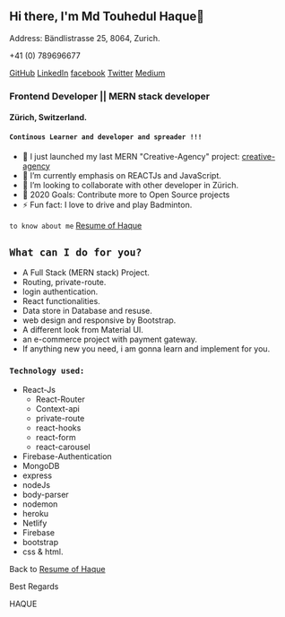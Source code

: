 ## Hi there, I'm Md Touhedul Haque👋

Address: Bändlistrasse 25, 8064, Zurich.

+41 (0) 789696677

[GitHub](https://github.com/touhedulhaque)    [LinkedIn](https://www.linkedin.com/in/md-touhedul-haque)    [facebook](https://facebook.com/haque.touhedul)    [Twitter](https://twitter.com/HaqueTouhedul)    [Medium](https://haque-touhedul.medium.com) 
### Frontend Developer || MERN stack developer
#### Zürich, Switzerland.

#### `Continous Learner and developer and spreader !!!`

- 🔭  I just launched my last MERN "Creative-Agency" project: [creative-agency](https://creative-agency-demo.netlify.app/)
- 🌱  I’m currently emphasis on REACTJs and JavaScript.
- 👯  I’m looking to collaborate with other developer in Zürich.
- 🥅  2020 Goals: Contribute more to Open Source projects
- ⚡  Fun fact: I love to drive and play Badminton.

`to know about me` [Resume of Haque](https://drive.google.com/file/d/1OPYsxd5woKjk59KSaLfclYRCAxCbx66D/view)

## `What can I do for you?`

- A Full Stack (MERN stack) Project.
- Routing, private-route.
- login authentication.
- React functionalities.
- Data store in Database and resuse.
- web design and responsive by Bootstrap.
- A different look from Material UI.
- an e-commerce project with payment gateway.
- If anything new you need, i am gonna learn and implement for you.

### `Technology used:`
- React-Js 
  - React-Router 
  - Context-api 
  - private-route
  - react-hooks
  - react-form
  - react-carousel
- Firebase-Authentication
- MongoDB
- express
- nodeJs
- body-parser
- nodemon
- heroku
- Netlify
- Firebase
- bootstrap
- css & html.

Back to [Resume of Haque](https://drive.google.com/file/d/1OPYsxd5woKjk59KSaLfclYRCAxCbx66D/view)

Best Regards

HAQUE









